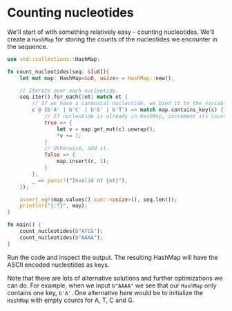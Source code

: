# Counting nucleotides
We'll start of with something relatively easy - counting nucleotides. We'll create a `HashMap` for storing the counts of the nucleotides we encounter in the sequence.

```rust
use std::collections::HashMap;

fn count_nucleotides(seq: &[u8]){
    let mut map: HashMap<&u8, usize> = HashMap::new();

    // Iterate over each nucleotide.
    seq.iter().for_each(|nt| match nt {
        // If we have a canonical nucleotide, we bind it to the variable c.
        c @ (b'A' | b'C' | b'G' | b'T') => match map.contains_key(c) {
            // If nucleotide is already in HashMap, increment its count.
            true => {
                let v = map.get_mut(c).unwrap();
                *v += 1;
            }
            // Otherwise, add it.
            false => {
                map.insert(c, 1);
            }
        },
        _ => panic!("Invalid nt {nt}"),
    });

    assert_eq!(map.values().sum::<usize>(), seq.len());
    println!("{:?}", map);
}

fn main() {
    count_nucleotides(b"ATCG");
    count_nucleotides(b"AAAA");
}
```
Run the code and inspect the output. The resulting HashMap will have the ASCII encoded nucleotides as keys.

Note that there are lots of alternative solutions and further optimizations we can do. For example, when we input `b"AAAA"` we see that our `HashMap` only contains one key, `b'A'`. One alternative here would be to initialize the `HashMap` with empty counts for A, T, C and G.
